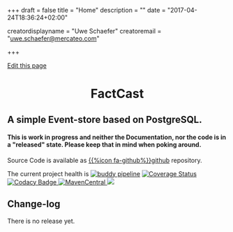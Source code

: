 +++
draft = false
title = "Home"
description = ""
date = "2017-04-24T18:36:24+02:00"


creatordisplayname = "Uwe Schaefer"
creatoremail = "uwe.schaefer@mercateo.com"

+++

<span id="sidebar-toggle-span">
<a href="#" id="sidebar-toggle" data-sidebar-toggle=""><i class="fa fa-bars"></i></a>
</span>

<div id="top-github-link">
  <a class="github-link"
href="https://github.com/uweschaefer/factcast/edit/master/factcast-site/documentation/content/_index.md" target="blank">
    <i class="fa fa-code-fork"></i> Edit this page</a>
</div>



<h1 align="center">FactCast</h1>

## A simple Event-store based on PostgreSQL.

#### This is work in progress and neither the Documentation, nor the code is in a "released" state. Please keep that in mind when poking around.

Source Code is available as [{{%icon fa-github%}}github](https://github.com/uweschaefer/factcast) repository.

The current project health is
<a href="https://app.buddy.works/uwe-schaefer/factcast/pipelines/pipeline/51653"><img class="inline" src="https://camo.githubusercontent.com/491d2173cf06d5e86afd41ce22e7eaae51beaa06/68747470733a2f2f6170702e62756464792e776f726b732f7577652d73636861656665722f66616374636173742f706970656c696e65732f706970656c696e652f35313635332f62616467652e7376673f746f6b656e3d63653865326136316565613163633533306132666133336363376265326665373530633262373139616664336464316634633937303733343264653366366266" alt="buddy pipeline" title="buddy pipeline" data-canonical-src="https://app.buddy.works/uwe-schaefer/factcast/pipelines/pipeline/51653/badge.svg?token=ce8e2a61eea1cc530a2fa33cc7be2fe750c2b719afd3dd1f4c9707342de3f6bf" style="max-width:100%;"></a>
<a href="https://coveralls.io/github/uweschaefer/factcast?branch=master">
    <img class="inline" src="https://coveralls.io/repos/github/uweschaefer/factcast/badge.svg?branch=master" alt="Coverage Status" style="width: auto; height: auto;">
</a>
<a href="https://www.codacy.com/app/uwe/factcast?utm_source=github.com&amp;utm_medium=referral&amp;utm_content=uweschaefer/factcast&amp;utm_campaign=badger">
    <img src="https://camo.githubusercontent.com/1c83cab4eec41ad80d9920cba1bc06f849a97b03/68747470733a2f2f6170692e636f646163792e636f6d2f70726f6a6563742f62616467652f47726164652f6464353932316366656238313438326462373266613864396466363830343866" alt="Codacy Badge" data-canonical-src="https://api.codacy.com/project/badge/Grade/dd5921cfeb81482db72fa8d9df68048f" style="max-width:100%;" class="inline">
</a>
<a href="http://search.maven.org/#search%7Cgav%7C1%7Cg%3A%22org.factcast%22">
    <img class="inline" src="https://img.shields.io/maven-central/v/org.factcast/factcast-server.svg" alt="MavenCentral">
</a>
<a href="https://www.apache.org/licenses/LICENSE-2.0">
    <img class="inline" src="https://img.shields.io/badge/license-ASL2-green.svg?style=flat" >
</a>


## Change-log

There is no release yet.
